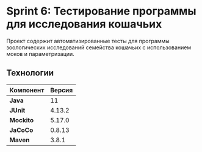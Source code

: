 # Sprint 6: Тестирование программы для исследования кошачьих

Проект содержит автоматизированные тесты для программы зоологических исследований семейства кошачьих с использованием моков и параметризации.

## Технологии

| Компонент          | Версия           |
|--------------------|------------------|
| **Java**           | 11               |
| **JUnit**          | 4.13.2           |
| **Mockito**        | 5.17.0           |
| **JaCoCo**         | 0.8.13           |
| **Maven**          | 3.8.1            |

